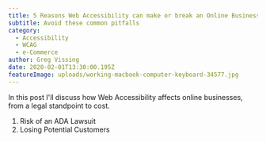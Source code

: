 ```yaml
---
title: 5 Reasons Web Accessibility can make or break an Online Businesses
subtitle: Avoid these common pitfalls
category:
  - Accessibility
  - WCAG
  - e-Commerce
author: Greg Vissing
date: 2020-02-01T13:30:00.195Z
featureImage: uploads/working-macbook-computer-keyboard-34577.jpg
---
```

In this post I'll discuss how Web Accessibility affects online businesses, from a legal standpoint to cost.

1. Risk of an ADA Lawsuit
2. Losing Potential Customers
